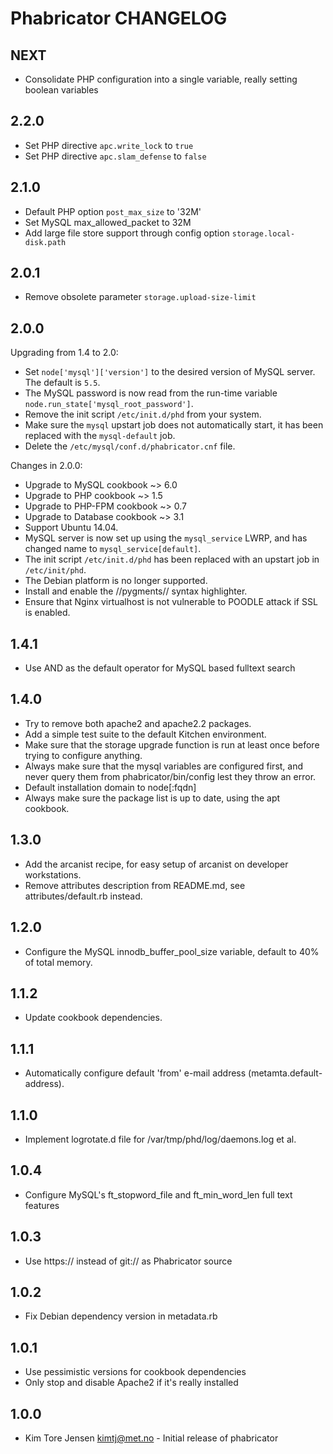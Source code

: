 Phabricator CHANGELOG
=====================

NEXT
----
- Consolidate PHP configuration into a single variable, really setting boolean variables

2.2.0
-----
- Set PHP directive `apc.write_lock` to `true`
- Set PHP directive `apc.slam_defense` to `false`

2.1.0
-----
- Default PHP option `post_max_size` to '32M'
- Set MySQL max_allowed_packet to 32M
- Add large file store support through config option `storage.local-disk.path`

2.0.1
-----
- Remove obsolete parameter `storage.upload-size-limit`

2.0.0
-----
Upgrading from 1.4 to 2.0:
- Set `node['mysql']['version']` to the desired version of MySQL server. The default is `5.5`.
- The MySQL password is now read from the run-time variable `node.run_state['mysql_root_password']`.
- Remove the init script `/etc/init.d/phd` from your system.
- Make sure the `mysql` upstart job does not automatically start, it has been replaced with the `mysql-default` job.
- Delete the `/etc/mysql/conf.d/phabricator.cnf` file.

Changes in 2.0.0:
- Upgrade to MySQL cookbook ~> 6.0
- Upgrade to PHP cookbook ~> 1.5
- Upgrade to PHP-FPM cookbook ~> 0.7
- Upgrade to Database cookbook ~> 3.1
- Support Ubuntu 14.04.
- MySQL server is now set up using the `mysql_service` LWRP, and has changed name to `mysql_service[default]`.
- The init script `/etc/init.d/phd` has been replaced with an upstart job in `/etc/init/phd`.
- The Debian platform is no longer supported.
- Install and enable the //pygments// syntax highlighter.
- Ensure that Nginx virtualhost is not vulnerable to POODLE attack if SSL is enabled.

1.4.1
-----
- Use AND as the default operator for MySQL based fulltext search

1.4.0
-----
- Try to remove both apache2 and apache2.2 packages.
- Add a simple test suite to the default Kitchen environment.
- Make sure that the storage upgrade function is run at least once before trying to configure anything.
- Always make sure that the mysql variables are configured first, and never query them from phabricator/bin/config lest they throw an error.
- Default installation domain to node[:fqdn]
- Always make sure the package list is up to date, using the apt cookbook.

1.3.0
-----
- Add the arcanist recipe, for easy setup of arcanist on developer workstations.
- Remove attributes description from README.md, see attributes/default.rb instead.

1.2.0
-----
- Configure the MySQL innodb_buffer_pool_size variable, default to 40% of total memory.

1.1.2
-----
- Update cookbook dependencies.

1.1.1
-----
- Automatically configure default 'from' e-mail address (metamta.default-address).

1.1.0
-----
- Implement logrotate.d file for /var/tmp/phd/log/daemons.log et al.

1.0.4
-----
- Configure MySQL's ft_stopword_file and ft_min_word_len full text features

1.0.3
-----
- Use https:// instead of git:// as Phabricator source

1.0.2
-----
- Fix Debian dependency version in metadata.rb

1.0.1
-----
- Use pessimistic versions for cookbook dependencies
- Only stop and disable Apache2 if it's really installed

1.0.0
-----
- Kim Tore Jensen <kimtj@met.no> - Initial release of phabricator
